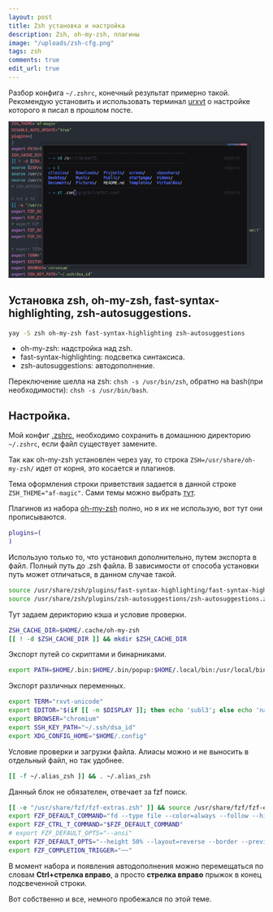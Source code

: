 ```yaml
---
layout: post
title: Zsh установка и настройка
description: Zsh, oh-my-zsh, плагины
image: "/uploads/zsh-cfg.png"
tags: zsh
comments: true
edit_url: true
---
```


Разбор конфига `~/.zshrc`, конечный результат примерно такой. Рекомендую установить и использовать терминал [urxvt](/urxvt-config/) о настройке которого я писал в прошлом посте.

![Zsh](/uploads/zsh-cfg.png)

## Установка zsh, oh-my-zsh, fast-syntax-highlighting, zsh-autosuggestions.

```sh
yay -S zsh oh-my-zsh fast-syntax-highlighting zsh-autosuggestions
```

- oh-my-zsh: надстройка над zsh.
- fast-syntax-highlighting: подсветка синтаксиса.
- zsh-autosuggestions: автодополнение.

Переключение шелла на zsh: `chsh -s /usr/bin/zsh`, обратно на bash(при необходимости): `chsh -s /usr/bin/bash`.

## Настройка.

Мой конфиг [.zshrc](https://github.com/creio/dots/blob/master/.zshrc), необходимо сохранить в домашнюю директорию `~/.zshrc`, если файл существует замените.

Так как oh-my-zsh установлен через yay, то строка `ZSH=/usr/share/oh-my-zsh/` идет от корня, это косается и плагинов.

Тема оформления строки приветствия задается в данной строке `ZSH_THEME="af-magic"`. Сами темы можно выбрать [тут](https://github.com/robbyrussell/oh-my-zsh/wiki/Themes).

Плагинов из набора [oh-my-zsh](https://github.com/robbyrussell/oh-my-zsh/wiki/Plugins) полно, но я их не использую, вот тут они прописываются.

```sh
plugins=(
)
```

Использую только то, что установил дополнительно, путем экспорта в файл. Полный путь до .zsh файла. В зависимости от способа установки путь может отличаться, в данном случае такой.

```sh
source /usr/share/zsh/plugins/fast-syntax-highlighting/fast-syntax-highlighting.plugin.zsh
source /usr/share/zsh/plugins/zsh-autosuggestions/zsh-autosuggestions.zsh
```

Тут задаем дерикторию кэша и условие проверки.

```sh
ZSH_CACHE_DIR=$HOME/.cache/oh-my-zsh
[[ ! -d $ZSH_CACHE_DIR ]] && mkdir $ZSH_CACHE_DIR
```

Экспорт путей со скриптами и бинарниками.

```sh
export PATH=$HOME/.bin:$HOME/.bin/popup:$HOME/.local/bin:/usr/local/bin:$PATH
```

Экспорт различных переменных.

```sh
export TERM="rxvt-unicode"
export EDITOR="$(if [[ -n $DISPLAY ]]; then echo 'subl3'; else echo 'nano'; fi)"
export BROWSER="chromium"
export SSH_KEY_PATH="~/.ssh/dsa_id"
export XDG_CONFIG_HOME="$HOME/.config"
```

Условие проверки и загрузки файла. Алиасы можно и не выносить в отдельный файл, но так удобнее.

```sh
[[ -f ~/.alias_zsh ]] && . ~/.alias_zsh
```

Данный блок не обязателен, отвечает за fzf поиск.

```sh
[[ -e "/usr/share/fzf/fzf-extras.zsh" ]] && source /usr/share/fzf/fzf-extras.zsh
export FZF_DEFAULT_COMMAND="fd --type file --color=always --follow --hidden --exclude .git"
export FZF_CTRL_T_COMMAND="$FZF_DEFAULT_COMMAND"
# export FZF_DEFAULT_OPTS="--ansi"
export FZF_DEFAULT_OPTS="--height 50% --layout=reverse --border --preview 'file {}' --preview-window down:1"
export FZF_COMPLETION_TRIGGER="~~"
```

В момент набора и появления автодополнения можно перемещаться по словам **Ctrl+стрелка вправо**, а просто **стрелка вправо** прыжок в конец подсвеченной строки.

Вот собственно и все, немного пробежался по этой теме.
